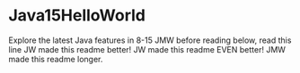 # Java15HelloWorld
Explore the latest Java features in 8-15
JMW before reading below, read this line
JW made this readme better!
JW made this readme EVEN better!
JMW made this readme longer.
